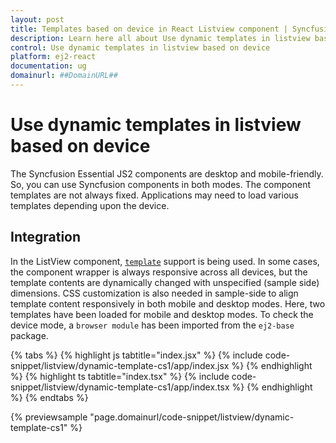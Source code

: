 ```yaml
---
layout: post
title: Templates based on device in React Listview component | Syncfusion
description: Learn here all about Use dynamic templates in listview based on device in Syncfusion React Listview component of Syncfusion Essential JS 2 and more.
control: Use dynamic templates in listview based on device 
platform: ej2-react
documentation: ug
domainurl: ##DomainURL##
---
```


# Use dynamic templates in listview based on device

The Syncfusion Essential JS2 components are desktop and mobile-friendly. So, you can use Syncfusion components in both modes. The component templates are not always fixed. Applications may need to load various templates depending upon the device.

## Integration

In the ListView component, [`template`](https://ej2.syncfusion.com/react/documentation/api/list-view/#template) support is being used. In some cases, the component wrapper is always responsive across all devices, but the template contents are dynamically changed with unspecified (sample side) dimensions. CSS customization is also needed in sample-side to align template content responsively in both mobile and desktop modes. Here, two templates have been loaded for mobile and desktop modes. To check the device mode, a `browser module` has been imported from the `ej2-base` package.

{% tabs %}
{% highlight js tabtitle="index.jsx" %}
{% include code-snippet/listview/dynamic-template-cs1/app/index.jsx %}
{% endhighlight %}
{% highlight ts tabtitle="index.tsx" %}
{% include code-snippet/listview/dynamic-template-cs1/app/index.tsx %}
{% endhighlight %}
{% endtabs %}

 {% previewsample "page.domainurl/code-snippet/listview/dynamic-template-cs1" %}
